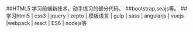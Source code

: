 ##HTML5
学习前端新技术，动手练习的部分代码。
##bootstrap,seajs等。
##学习html5 | css3 | jquery | zepto | 模板语言  | gulp | sass | angularjs | vuejs |webpack | react | ES6 | nodejs等
